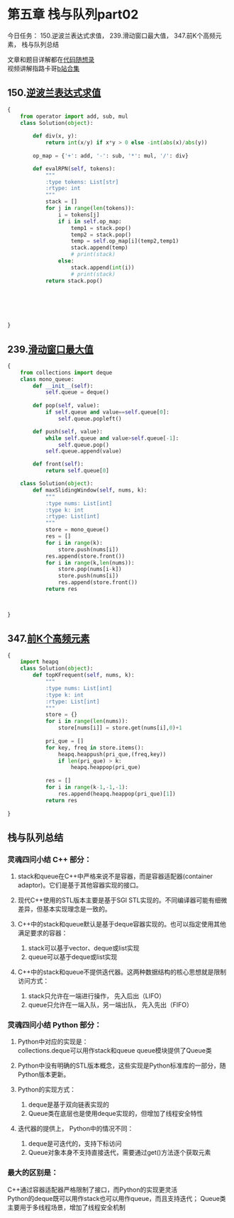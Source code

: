 # 第五章  栈与队列part02

今日任务： 150.逆波兰表达式求值， 239.滑动窗口最大值， 347.前K个高频元素， 栈与队列总结

文章和题目详解都在[代码随想录](https://programmercarl.com/)  
视频讲解指路卡哥[b站合集](https://space.bilibili.com/525438321/channel/collectiondetail?sid=180037)

## 150.[逆波兰表达式求值](https://leetcode.com/problems/evaluate-reverse-polish-notation/)
```python
{
    from operator import add, sub, mul
    class Solution(object):
        
        def div(x, y):
            return int(x/y) if x*y > 0 else -int(abs(x)/abs(y))
        
        op_map = {'+': add, '-': sub, '*': mul, '/': div}

        def evalRPN(self, tokens):
            """
            :type tokens: List[str]
            :rtype: int
            """ 
            stack = []
            for j in range(len(tokens)):
                i = tokens[j]
                if i in self.op_map:
                    temp1 = stack.pop()
                    temp2 = stack.pop()
                    temp = self.op_map[i](temp2,temp1)
                    stack.append(temp)
                    # print(stack)
                else:
                    stack.append(int(i))
                    # print(stack)
            return stack.pop()
        



            

}
```

## 239.[滑动窗口最大值](https://leetcode.com/problems/sliding-window-maximum/)
```python
{
    from collections import deque
    class mono_queue:
        def __init__(self):
            self.queue = deque()
        
        def pop(self, value):
            if self.queue and value==self.queue[0]:
                self.queue.popleft()

        def push(self, value):
            while self.queue and value>self.queue[-1]:
                self.queue.pop()
            self.queue.append(value)

        def front(self):
            return self.queue[0]

    class Solution(object):
        def maxSlidingWindow(self, nums, k):
            """
            :type nums: List[int]
            :type k: int
            :rtype: List[int]
            """
            store = mono_queue()
            res = []
            for i in range(k):
                store.push(nums[i])
            res.append(store.front())
            for i in range(k,len(nums)):
                store.pop(nums[i-k])
                store.push(nums[i])
                res.append(store.front())
            return res

            

}
```

## 347.[前K个高频元素](https://leetcode.com/problems/top-k-frequent-elements/)
```python
{
    import heapq
    class Solution(object):
        def topKFrequent(self, nums, k):
            """
            :type nums: List[int]
            :type k: int
            :rtype: List[int]
            """
            store = {}
            for i in range(len(nums)):
                store[nums[i]] = store.get(nums[i],0)+1
            
            pri_que = []
            for key, freq in store.items():
                heapq.heappush(pri_que,(freq,key))
                if len(pri_que) > k:
                    heapq.heappop(pri_que)
            
            res = []
            for i in range(k-1,-1,-1):
                res.append(heapq.heappop(pri_que)[1])
            return res
        
}
```

## 栈与队列总结 
### 灵魂四问小结 C++ 部分：
1. stack和queue在C++中严格来说不是容器，而是容器适配器(container adaptor)。它们是基于其他容器实现的接口。  
2. 现代C++使用的STL版本主要是基于SGI STL实现的。不同编译器可能有细微差异，但基本实现理念是一致的。  
3. C++中的stack和queue默认是基于deque容器实现的。也可以指定使用其他满足要求的容器：  
    1. stack可以基于vector、deque或list实现
    2. queue可以基于deque或list实现

4. C++中的stack和queue不提供迭代器。这两种数据结构的核心思想就是限制访问方式：  
    1. stack只允许在一端进行操作， 先入后出（LIFO）
    2. queue只允许在一端入队，另一端出队， 先入先出（FIFO）

### 灵魂四问小结 Python 部分：
1. Python中对应的实现是：    
collections.deque可以用作stack和queue
queue模块提供了Queue类
2. Python中没有明确的STL版本概念，这些实现是Python标准库的一部分，随Python版本更新。
3. Python的实现方式：
    1. deque是基于双向链表实现的
    2. Queue类在底层也是使用deque实现的，但增加了线程安全特性


4. 迭代器的提供上， Python中的情况不同：
    1. deque是可迭代的，支持下标访问
    2. Queue对象本身不支持直接迭代，需要通过get()方法逐个获取元素

### 最大的区别是：
C++通过容器适配器严格限制了接口，而Python的实现更灵活  
Python的deque既可以用作stack也可以用作queue，而且支持迭代； Queue类主要用于多线程场景，增加了线程安全机制




